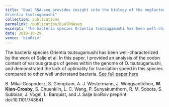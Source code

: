 ```yaml
---
title: "Dual RNA-seq provides insight into the biology of the neglected intracellular human pathogen
Orientia tsutsugamushi"
collection: publications
permalink: /publication/DualRNAseq
excerpt: 'The bacteria species Orientia tsutsugamushi has been well-characterized by the work of Salje et al. In this paper, I provided an analysis of the codon content of various groups of genes within the genome of O. tsutsugamushi, and demonstrated the lack of optimality for translation speed in this species compared to other well understand bacteria.'
date: 2019-10-29
venue: 'bioRxiv'
---
```


The bacteria species Orientia tsutsugamushi has been well-characterized by the work of Salje et al. In this paper, I provided an analysis of the codon content of various groups of genes within the genome of O. tsutsugamushi, and demonstrated the lack of optimality for translation speed in this species compared to other well understand bacteria.
[See full paper here](https://www.biorxiv.org/content/10.1101/743641v2)


B. Mika-Gospodorz, S. Giengkam, A. J. Westermann, J. Wongsantichon, **W. Kion-Crosby**, S. Chuenklin, L. C. Wang, P. Sunyakumthorn, R. M. Sobota, S. Subbian, J. Vogel, L. Barquist, and J. Salje
bioRxiv preprint doi:10.1101/743641
